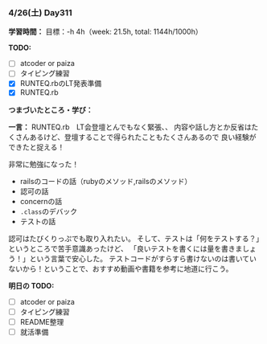 ### 4/26(土) Day311

**学習時間：**
目標：-h
4h（week: 21.5h, total: 1144h/1000h）

**TODO:**
- [ ] atcoder or paiza
- [ ] タイピング練習
- [x] RUNTEQ.rbのLT発表準備
- [x] RUNTEQ.rb

**つまづいたところ・学び：**

**一言：**
RUNTEQ.rb　LT会登壇とんでもなく緊張、、
内容や話し方とか反省はたくさんあるけど、登壇することで得られたこともたくさんあるので
良い経験ができたと捉える！

非常に勉強になった！
- railsのコードの話（rubyのメソッド,railsのメソッド）
- 認可の話
- concernの話
- `.class`のデバック
- テストの話

認可はたびくりっぷでも取り入れたい。
そして、テストは「何をテストする？」というところで苦手意識あったけど、
「良いテストを書くには量を書きましょう！」という言葉で安心した。
テストコードがすらすら書けないのは書いていないから！ということで、おすすめ動画や書籍を参考に地道に行こう。

**明日の TODO:**
- [ ] atcoder or paiza
- [ ] タイピング練習
- [ ] README整理
- [ ] 就活準備
